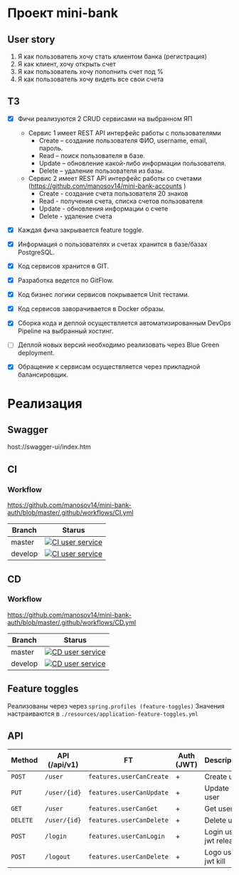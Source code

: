 # Проект mini-bank

## User story
1. Я как пользователь хочу стать клиентом банка (регистрация)
2. Я как клиент, хочу открыть счет
3. Я как пользователь хочу пополнить счет под %
4. Я как пользователь хочу видеть все свои счета

## ТЗ
- [x] Фичи реализуются 2 CRUD сервисами на выбранном ЯП
  - Сервис 1 имеет REST API интерфейс работы с пользователями 
    - Create – создание пользователя ФИО, username, email, пароль. 
    - Read – поиск пользователя в базе.
    - Update – обновление какой-либо информации пользователя. 
    - Delete – удаление пользователя из базы.
  - Сервис 2 имеет REST API интерфейс работы со счетами (https://github.com/manosov14/mini-bank-accounts )
    - Create - создание счета пользователя 20 знаков
    - Read - получения счета, списка счетов пользователя
    - Update - обновления информации о счете
    - Delete - удаление счета
- [x] Каждая фича закрывается feature toggle.
- [x] Информация о пользователях и счетах хранится в базе/базах PostgreSQL.
- [x] Код сервисов хранится в GIT.
- [x] Разработка ведется по GitFlow.
- [x] Код бизнес логики сервисов покрывается Unit тестами.
- [x] Код сервисов заворачивается в Docker образы.
- [x] Сборка кода и деплой осуществляется автоматизированным DevOps Pipeline на выбранный хостинг.
- [ ] Деплой новых версий необходимо реализовать через Blue Green deployment.
- [x] Обращение к сервисам осуществляется через прикладной балансировщик.


# Реализация
## Swagger
host://swagger-ui/index.htm
## CI
### Workflow
https://github.com/manosov14/mini-bank-auth/blob/master/.github/workflows/CI.yml

| Branch  | Starus |
|---------|-----|
| master  | [![CI user service](https://github.com/manosov14/mini-bank-auth/actions/workflows/CI.yml/badge.svg?branch=master)](https://github.com/manosov14/mini-bank-auth/actions/workflows/CI.yml)    |
| develop | [![CI user service](https://github.com/manosov14/mini-bank-auth/actions/workflows/CI.yml/badge.svg?branch=develop)](https://github.com/manosov14/mini-bank-auth/actions/workflows/CI.yml)    |



## CD
### Workflow
https://github.com/manosov14/mini-bank-auth/blob/master/.github/workflows/CD.yml

| Branch  | Starus |
|---------|------|
| master  | [![CD user service](https://github.com/manosov14/mini-bank-auth/actions/workflows/CD.yml/badge.svg?branch=master)](https://github.com/manosov14/mini-bank-auth/actions/workflows/CD.yml)     |
| develop | [![CD user service](https://github.com/manosov14/mini-bank-auth/actions/workflows/CD.yml/badge.svg?branch=develop)](https://github.com/manosov14/mini-bank-auth/actions/workflows/CD.yml)     |

## Feature toggles
Реализованы через  через `spring.profiles (feature-toggles)`
Значения настраиваются в `./resources/application-feature-toggles.yml`

## API
| Method | API (/api/v1) | FT                       | Auth (JWT) | Description |
| --- | --- |--------------------------| --- | --- |
| `POST` | `/user` | `features.userCanCreate` | \+ | Create user |
| `PUT` | `/user/{id}` | `features.userCanUpdate` | \+ | Update user |
| `GET` | `/user` | `features.userCanGet`    | \+ | Get user |
| `DELETE` | `/user/{id}` | `features.userCanDelete` | \+ | Delete user |
| `POST` | `/login` | `features.userCanLogin`  | \+ | Login user. jwt release |
| `POST` | `/logout` | `features.userCanDelete` | \+ | Logo user. jwt kill |